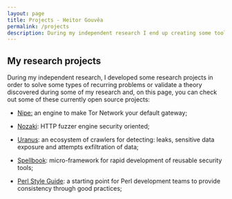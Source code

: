 ```yaml
---
layout: page
title: Projects - Heitor Gouvêa
permalink: /projects
description: During my independent research I end up creating some tools of my own to solve some problems that I believe is recurring, and on this page, you can check out some of these projects that are currently open-source
---
```


## My research projects

During my independent research, I developed some research projects in order to solve some types of recurring problems or validate a theory discovered during some of my research and, on this page, you can check out some of these currently open source projects:

* [Nipe:](/projects/nipe) an engine to make Tor Network your default gateway;

* [Nozaki](/projects/nozaki): HTTP fuzzer engine security oriented;

* [Uranus](/projects/uranus): an ecosystem of crawlers for detecting: leaks, sensitive data exposure and attempts exfiltration of data;

* [Spellbook](/projects/spellbook): micro-framework for rapid development of reusable security tools;

* [Perl Style Guide](/projects/perl-style-guide): a starting point for Perl development teams to provide consistency through good practices;
